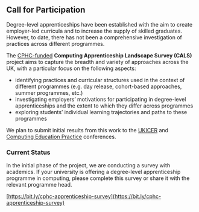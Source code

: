 ## Call for Participation

Degree-level apprenticeships have been established with the aim to create employer-led curricula and to increase the supply of skilled graduates. However, to date, there has not been a comprehensive investigation of practices across different programmes.

The [CPHC-funded](https://cphc.ac.uk/cphc-special-project-grants/) **Computing Apprenticeship Landscape Survey (CALS)** project aims to capture the breadth and variety of approaches across the UK, with a particular focus on the following aspects:

- identifying practices and curricular structures used in the context of different programmes (e.g. day release, cohort-based approaches, summer programmes, etc.)
- investigating employers’ motivations for participating in degree-level apprenticeships and the extent to which they differ across programmes
- exploring students’ individual learning trajectories and paths to these programmes

We plan to submit initial results from this work to the [UKICER](https://www.ukicer.com) and [Computing Education Practice](https://cepconference.webspace.durham.ac.uk) conferences.

### Current Status

In the initial phase of the project, we are conducting a survey with academics. If your university is offering a degree-level apprenticeship programme in computing, please complete this survey or share it with the relevant programme head.

[https://bit.ly/cphc-apprenticeship-survey](https://bit.ly/cphc-apprenticeship-survey)
